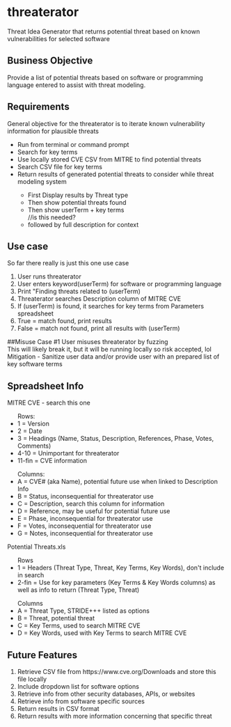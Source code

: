 # threaterator
Threat Idea Generator that returns potential threat based on known vulnerabilities for selected software

## Business Objective
Provide a list of potential threats based on software or programming language entered to assist with threat modeling. 

## Requirements
General objective for the threaterator is to iterate known vulnerability information for plausible threats
<ul>
  <li>Run from terminal or command prompt</li>
  <li>Search for key terms</li>
  <li>Use locally stored CVE CSV from MITRE to find potential threats</li>
  <li>Search CSV file for key terms</li>
  <li>Return results of generated potential threats to consider while threat modeling system</li>
  <ul><li>First Display results by Threat type</li>
  <li>Then show potential threats found </li>
  <li>Then show userTerm + key terms</li> //is this needed?
  <li>followed by full description for context</li></ul>
</ul>

## Use case
So far there really is just this one use case
<ol>
<li>User runs threaterator</li>
<li>User enters keyword(userTerm) for software or programming language</li>
<li>Print "Finding threats related to (userTerm)</li>
<li>Threaterator searches Description column of MITRE CVE</li>
<li>If (userTerm) is found, it searches for key terms from Parameters spreadsheet</li>
<li>True = match found, print results</li>
<li>False = match not found, print all results with (userTerm)</li>
</ol>

##Misuse Case #1
User misuses threaterator by fuzzing<br>
This will likely break it, but it will be running locally so risk accepted, lol<br>
Mitigation - Sanitize user data and/or provide user with an prepared list of key software terms

## Spreadsheet Info
MITRE CVE - search this one
<ul>Rows:
<li>1 = Version</li>
<li>2 = Date</li>
<li>3 = Headings (Name, Status, Description, References, Phase, Votes, Comments)</li>
<li>4-10 = Unimportant for threaterator</li>
<li>11-fin = CVE information</li>
</ul>

<ul>Columns:
<li>A = CVE# (aka Name), potential future use when linked to Description Info</li>
<li>B = Status, inconsequential for threaterator use</li>
<li>C = Description, search this column for information</li>
<li>D = Reference, may be useful for potential future use</li>
<li>E = Phase, inconsequential for threaterator use</li>
<li>F = Votes, inconsequential for threaterator use</li>
<li>G = Notes, inconsequential for threaterator use</li>
</ul>

Potential Threats.xls
<ul>Rows
<li>1 = Headers (Threat Type, Threat, Key Terms, Key Words), don't include in search</li>
<li>2-fin = Use for key parameters (Key Terms & Key Words columns) as well as info to return (Threat Type, Threat)</li>
</ul>
<ul>Columns
<li>A = Threat Type, STRIDE+++ listed as options</li>
<li>B = Threat, potential threat</li>
<li>C = Key Terms, used to search MITRE CVE</li>
<li>D = Key Words, used with Key Terms to search MITRE CVE</li>
</ul>


## Future Features
<ol>
  <li>Retrieve CSV file from https://www.cve.org/Downloads and store this file locally</li>
  <li>Include dropdown list for software options</li>
  <li>Retrieve info from other security databases, APIs, or websites</li>
  <li>Retrieve info from software specific sources</li>
  <li>Return results in CSV format</li>
  <li>Return results with more information concerning that specific threat</li>
</ol>

